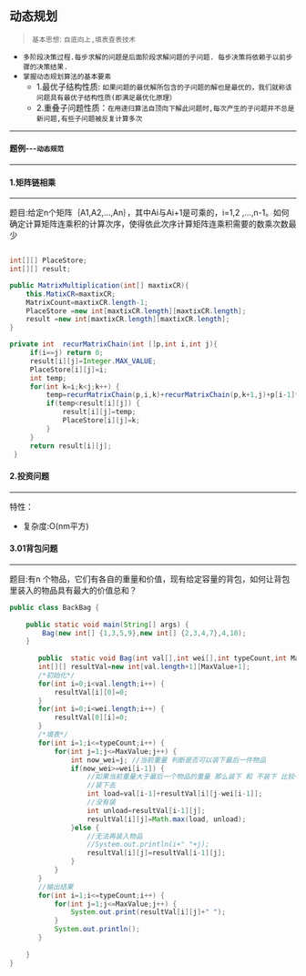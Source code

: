 动态规划
----
> `基本思想`: `自底向上,填表查表技术`<br/>
* `多阶段决策过程.每步求解的问题是后面阶段求解问题的子问题. 每步决策将依赖于以前步骤的决策结果.`
* `掌握动态规划算法的基本要素` 
  * 1.最优子结构性质: `如果问题的最优解所包含的子问题的解也是最优的，我们就称该问题具有最优子结构性质(即满足最优化原理）`
  * 2.重叠子问题性质：`在用递归算法自顶向下解此问题时,每次产生的子问题并不总是新问题,有些子问题被反复计算多次`
----
#### 题例---`动态规范`
-----
#### 1.矩阵链相乘
-----
题目:给定n个矩阵｛A1,A2,…,An｝，其中Ai与Ai+1是可乘的，i=1,2 ,…,n-1。如何确定计算矩阵连乘积的计算次序，使得依此次序计算矩阵连乘积需要的数乘次数最少
```java

int[][] PlaceStore;
int[][] result;

public MatrixMultiplication(int[] maxtixCR){ 
	this.MatixCR=maxtixCR;		
	MatrixCount=maxtixCR.length-1;
	PlaceStore =new int[maxtixCR.length][maxtixCR.length];
	result =new int[maxtixCR.length][maxtixCR.length];
}

private int  recurMatrixChain(int []p,int i,int j){
	 if(i==j) return 0;
	 result[i][j]=Integer.MAX_VALUE;
	 PlaceStore[i][j]=i;
	 int temp;
	 for(int k=i;k<j;k++) {
		 temp=recurMatrixChain(p,i,k)+recurMatrixChain(p,k+1,j)+p[i-1]*p[k]*p[j];
		 if(temp<result[i][j]) {
			 result[i][j]=temp;
			 PlaceStore[i][j]=k;
		 }
	 }
	 return result[i][j];
 }
```
#### 2.投资问题
-----
特性：
* 复杂度:O(nm平方)
#### 3.01背包问题
---
题目:有n 个物品，它们有各自的重量和价值，现有给定容量的背包，如何让背包里装入的物品具有最大的价值总和？

``` java
public class BackBag {
	
	public static void main(String[] args) {
		Bag(new int[] {1,3,5,9},new int[] {2,3,4,7},4,10);
	}
	
       public  static void Bag(int val[],int wei[],int typeCount,int MaxValue) {
       int[][] resultVal=new int[val.length+1][MaxValue+1];
       /*初始化*/
       for(int i=0;i<val.length;i++) {
    	   resultVal[i][0]=0;
       }
       for(int i=0;i<wei.length;i++) {
    	   resultVal[0][i]=0;
       }
       /*填表*/
       for(int i=1;i<=typeCount;i++) {
    	   for(int j=1;j<=MaxValue;j++) {
    		   int now_wei=j; //当前重量 判断是否可以装下最后一件物品
    		   if(now_wei>=wei[i-1]) {
    			   //如果当前重量大于最后一个物品的重量 那么装下 和 不装下 比较一下
    			   //装下去
    			   int load=val[i-1]+resultVal[i][j-wei[i-1]];
    			   //没有装
    			   int unload=resultVal[i-1][j];
    			   resultVal[i][j]=Math.max(load, unload);
    		   }else {
    			   //无法再装入物品
    			   //System.out.println(i+" "+j);
    			   resultVal[i][j]=resultVal[i-1][j];
    		   }
    	   }
       }
       //输出结果
       for(int i=1;i<=typeCount;i++) {
    	   for(int j=1;j<=MaxValue;j++) {
    		   System.out.print(resultVal[i][j]+" ");
    	   }
    	   System.out.println();
       }
       
	}
}
```
